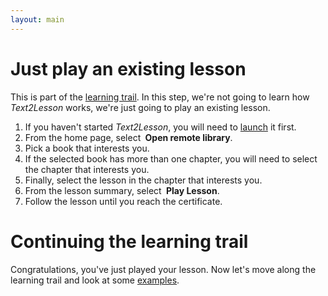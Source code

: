```yaml
---
layout: main
---
```


# Just play an existing lesson

This is part of the [learning trail](./learning-trail.md). In this step, we're not going to learn how
_Text2Lesson_ works, we're just going to play an existing lesson.

1. If you haven't started _Text2Lesson_, you will need to <a href="https://henspace.github.io/text2lesson/index.html" target="_blank">launch</a> it first.
1. From the home page, select **<i class="fa-solid fa-building-columns"></i>&nbsp;Open&nbsp;remote&nbsp;library**.
1. Pick a book that interests you.
1. If the selected book has more than one chapter, you will need to select the
   chapter that interests you.
1. Finally, select the lesson in the chapter that interests you.
1. From the lesson summary, select **<i class="fa-solid fa-play"></i>&nbsp;Play&nbsp;Lesson**.
1. Follow the lesson until you reach the certificate.

# Continuing the learning trail

Congratulations, you've just played your lesson. Now let's move along the learning trail and look at some [examples](./examples.md).
